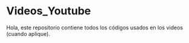 # Videos_Youtube
Hola, este repositorio contiene todos los códigos usados en los videos (cuando aplique).
